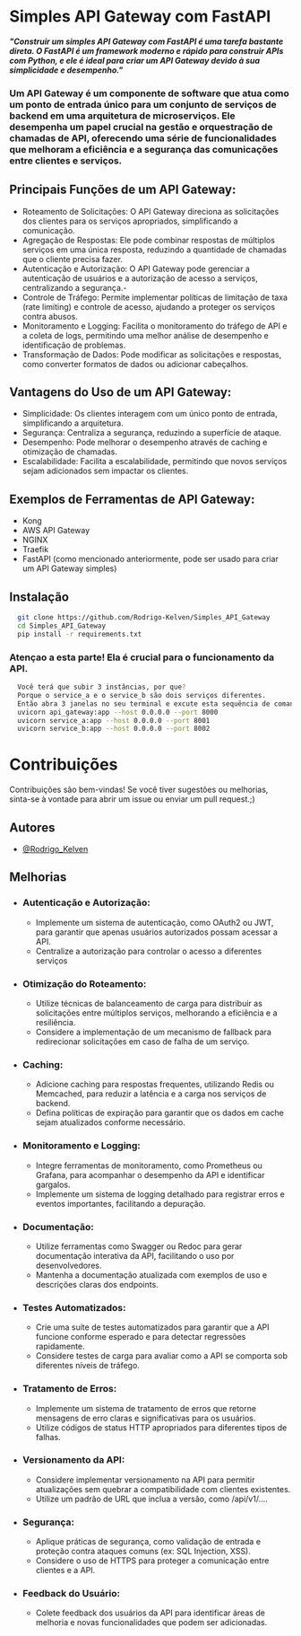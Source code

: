 
# Simples API Gateway com FastAPI

***"Construir um simples API Gateway com FastAPI é uma tarefa bastante direta. O FastAPI é um framework moderno e rápido para construir APIs com Python, e ele é ideal para criar um API Gateway devido à sua simplicidade e desempenho."***

### Um API Gateway é um componente de software que atua como um ponto de entrada único para um conjunto de serviços de backend em uma arquitetura de microserviços. Ele desempenha um papel crucial na gestão e orquestração de chamadas de API, oferecendo uma série de funcionalidades que melhoram a eficiência e a segurança das comunicações entre clientes e serviços.
## Principais Funções de um API Gateway:

- Roteamento de Solicitações: O API Gateway direciona as solicitações dos clientes para os serviços apropriados, simplificando a comunicação.
- Agregação de Respostas: Ele pode combinar respostas de múltiplos serviços em uma única resposta, reduzindo a quantidade de chamadas que o cliente precisa fazer.
- Autenticação e Autorização: O API Gateway pode gerenciar a autenticação de usuários e a autorização de acesso a serviços, centralizando a segurança.- 
- Controle de Tráfego: Permite implementar políticas de limitação de taxa (rate limiting) e controle de acesso, ajudando a proteger os serviços contra abusos.
- Monitoramento e Logging: Facilita o monitoramento do tráfego de API e a coleta de logs, permitindo uma melhor análise de desempenho e identificação de problemas.
- Transformação de Dados: Pode modificar as solicitações e respostas, como converter formatos de dados ou adicionar cabeçalhos.

## Vantagens do Uso de um API Gateway:

- Simplicidade: Os clientes interagem com um único ponto de entrada, simplificando a arquitetura.
- Segurança: Centraliza a segurança, reduzindo a superfície de ataque.
- Desempenho: Pode melhorar o desempenho através de caching e otimização de chamadas.
- Escalabilidade: Facilita a escalabilidade, permitindo que novos serviços sejam adicionados sem impactar os clientes.

## Exemplos de Ferramentas de API Gateway:

- Kong
- AWS API Gateway
- NGINX
- Traefik
- FastAPI (como mencionado anteriormente, pode ser usado para criar um API Gateway simples)


## Instalação
```bash
  git clone https://github.com/Rodrigo-Kelven/Simples_API_Gateway
  cd Simples_API_Gateway
  pip install -r requirements.txt
```
### Atençao a esta parte! Ela é crucial para o funcionamento da API.
```bash
  Você terá que subir 3 instâncias, por que? 
  Porque o service_a e o service_b são dois serviços diferentes.
  Então abra 3 janelas no seu terminal e excute esta sequência de comandos.
  uvicorn api_gateway:app --host 0.0.0.0 --port 8000
  uvicorn service_a:app --host 0.0.0.0 --port 8001
  uvicorn service_b:app --host 0.0.0.0 --port 8002
```

# Contribuições
Contribuições são bem-vindas! Se você tiver sugestões ou melhorias, sinta-se à vontade para abrir um issue ou enviar um pull request.;)

## Autores
- [@Rodrigo_Kelven](https://github.com/Rodrigo-Kelven)

## Melhorias

- ### Autenticação e Autorização:
    - Implemente um sistema de autenticação, como OAuth2 ou JWT, para garantir que apenas usuários autorizados possam acessar a API.
    - Centralize a autorização para controlar o acesso a diferentes serviços

- ### Otimização do Roteamento:
    - Utilize técnicas de balanceamento de carga para distribuir as solicitações entre múltiplos serviços, melhorando a eficiência e a resiliência.
    - Considere a implementação de um mecanismo de fallback para redirecionar solicitações em caso de falha de um serviço.

- ### Caching:
    - Adicione caching para respostas frequentes, utilizando Redis ou Memcached, para reduzir a latência e a carga nos serviços de backend.
    - Defina políticas de expiração para garantir que os dados em cache sejam atualizados conforme necessário.

- ### Monitoramento e Logging:
    - Integre ferramentas de monitoramento, como Prometheus ou Grafana, para acompanhar o desempenho da API e identificar gargalos.
    - Implemente um sistema de logging detalhado para registrar erros e eventos importantes, facilitando a depuração.

- ### Documentação:
    - Utilize ferramentas como Swagger ou Redoc para gerar documentação interativa da API, facilitando o uso por desenvolvedores.
    - Mantenha a documentação atualizada com exemplos de uso e descrições claras dos endpoints.

- ### Testes Automatizados:
    - Crie uma suíte de testes automatizados para garantir que a API funcione conforme esperado e para detectar regressões rapidamente.
    - Considere testes de carga para avaliar como a API se comporta sob diferentes níveis de tráfego.

- ### Tratamento de Erros:
    - Implemente um sistema de tratamento de erros que retorne mensagens de erro claras e significativas para os usuários.
    - Utilize códigos de status HTTP apropriados para diferentes tipos de falhas.

- ### Versionamento da API:
    - Considere implementar versionamento na API para permitir atualizações sem quebrar a compatibilidade com clientes existentes.
    - Utilize um padrão de URL que inclua a versão, como /api/v1/....

- ### Segurança:
    - Aplique práticas de segurança, como validação de entrada e proteção contra ataques comuns (ex: SQL Injection, XSS).
    - Considere o uso de HTTPS para proteger a comunicação entre clientes e a API.

- ### Feedback do Usuário:
    - Colete feedback dos usuários da API para identificar áreas de melhoria e novas funcionalidades que podem ser adicionadas.

